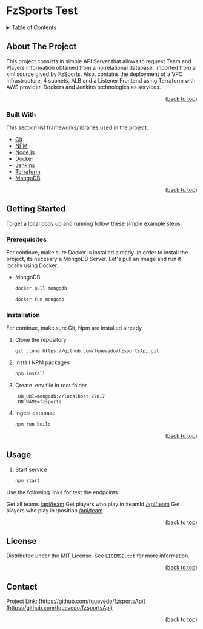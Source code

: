 # FzSports Test
<div id="top"></div>

<!-- TABLE OF CONTENTS -->
<details>
  <summary>Table of Contents</summary>
  <ol>
    <li>
      <a href="#about-the-project">About The Project</a>
      <ul>
        <li><a href="#built-with">Built With</a></li>
      </ul>
    </li>
    <li>
      <a href="#getting-started">Getting Started</a>
      <ul>
        <li><a href="#prerequisites">Prerequisites</a></li>
        <li><a href="#installation">Installation</a></li>
      </ul>
    </li>
    <li><a href="#usage">Usage</a></li>
    <li><a href="#license">License</a></li>
    <li><a href="#contact">Contact</a></li>
  </ol>
</details>



<!-- ABOUT THE PROJECT -->
## About The Project

This project consists in simple API Server that allows to request Team and Players information obtained from a no relational database, imported from a xml source gived by FzSports. Also, contains the deployment of a VPC infrastructure, 4 subnets, ALB and a Listener Frontend using Terraform with AWS provider, Dockers and Jenkins technologies as services.

<p align="right">(<a href="#top">back to top</a>)</p>



### Built With

This section list frameworks/libraries used in the project.

* [Git](https://git-scm.com/)
* [NPM](https://www.npmjs.com/)
* [Node.js](https://nodejs.org/)
* [Docker](https://www.docker.com/)
* [Jenkins](https://www.jenkins.io/)
* [Terraform](https://www.terraform.io/)
* [MongoDB](https://www.mongodb.com/)


<p align="right">(<a href="#top">back to top</a>)</p>



<!-- GETTING STARTED -->
## Getting Started

To get a local copy up and running follow these simple example steps.

### Prerequisites
For continue, make sure Docker is installed already.
In order to install the project, its necesary a MongoDB Server. Let's pull an image and run it locally using Docker.
* MongoDB
  ```sh
  docker pull mongodb
  ```
  ```sh
  docker run mongodb
  ```

### Installation
For continue, make sure Git, Npm are installed already.
1. Clone the repository
   ```sh
   git clone https://github.com/fquevedo/fzsportsApi.git
   ```
2. Install NPM packages
   ```sh
   npm install
   ```
3. Create .env file in root folder
   ```.env
    DB_URI=mongodb://localhost:27017
    DB_NAME=fzsports
   ```
4. Ingest database
   ```sh
   npm run build
   ```


<p align="right">(<a href="#top">back to top</a>)</p>



<!-- USAGE EXAMPLES -->
## Usage

1. Start service
   ```sh
   npm start
   ```
Use the following links for test the endpoints

Get all teams [/api/team](https://localhost:3000/api/team)
Get players who play in :teamId [/api/team](https://localhost:3000/api/team)
Get players who play in :position [/api/team](https://localhost:3000/api/team)

<p align="right">(<a href="#top">back to top</a>)</p>


<!-- LICENSE -->
## License

Distributed under the MIT License. See `LICENSE.txt` for more information.

<p align="right">(<a href="#top">back to top</a>)</p>


<!-- CONTACT -->
## Contact

Project Link: [https://github.com/fquevedo/fzsportsApi](https://github.com/fquevedo/fzsportsApi)

<p align="right">(<a href="#top">back to top</a>)</p>



